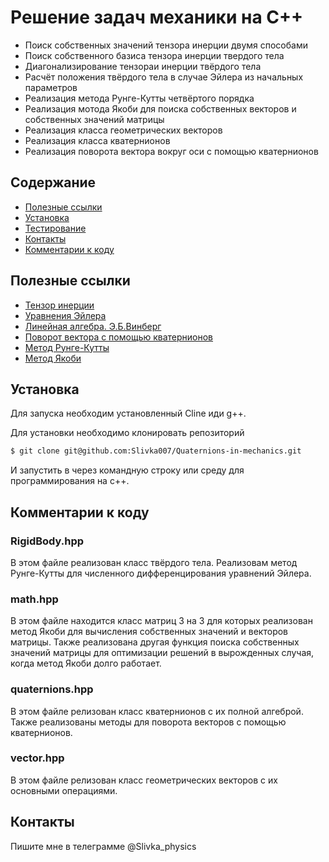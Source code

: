 # Решение задач механики на C++ 
- Поиск собственных значений тензора инерции двумя способами
- Поиск собственного базиса тензора инерции твердого тела
- Диагонализирование тензораи инерции твёрдого тела
- Расчёт положения твёрдого тела в случае Эйлера из начальных параметров
- Реализация метода Рунге-Кутты четвёртого порядка
- Реализация мотода Якоби для поиска собственных векторов и собственных значений матрицы
- Реализация класса геометрических векторов
- Реализация класса кватернионов
- Реализация поворота вектора вокруг оси с помощью кватернионов

## Содержание
- [Полезные ссылки](#полезные-ссылки)
- [Установка](#установка)
- [Тестирование](#тестирование)
- [Контакты](#контакты)
- [Комментарии к коду](#комментарии-к-коду)

## Полезные ссылки
- [Тензор инерции](https://ru.wikipedia.org/wiki/Тензор_инерции)
- [Уравнения Эйлера](https://ru.wikipedia.org/wiki/Уравнения_Эйлера)
- [Линейная алгебра. Э.Б.Винберг](https://mathprofi.com/uploads/files/2581_f_41_e.b.vinberg-kurs-algebry-2-e-izd.pdf)
- [Поворот вектора с помощью кватернионов](https://habr.com/ru/articles/255005/)
- [Метод Рунге-Кутты](https://www.codesansar.com/numerical-methods/runge-kutta-rk-fourth-order-using-cpp-output.htm)
- [Метод Якоби](http://prografix.narod.ru/rus_jacobi.html#:~:text=Идея%20метода%20Якоби%20состоит%20в,приводит%20к%20сходимости%20процесса%20диагональности.)

## Установка
Для запуска необходим установленный Cline иди g++.

Для установки необходимо клонировать репозиторий
```sh
$ git clone git@github.com:Slivka007/Quaternions-in-mechanics.git
```
И запустить в через командную строку или среду для программирования на c++.

## Комментарии к коду 
### RigidBody.hpp
В этом файле реализован класс твёрдого тела. Реализовам метод Рунге-Кутты для численного дифференцирования уравнений Эйлера. 
### math.hpp
В этом файле находится класс матриц 3 на 3 для которых реализован метод Якоби для вычисления собственных значений и векторов матрицы. Также реализована другая функция поиска собственных значений матрицы для оптимизации решений в вырожденных случая, когда метод Якоби долго работает. 
### quaternions.hpp
В этом файле релизован класс кватернионов с их полной алгеброй. Также реализованы методы для поворота векторов с помощью кватернионов. 
### vector.hpp
В этом файле релизован класс геометрических векторов с их основными операциями. 

## Контакты
Пишите мне в телеграмме @Slivka_physics


